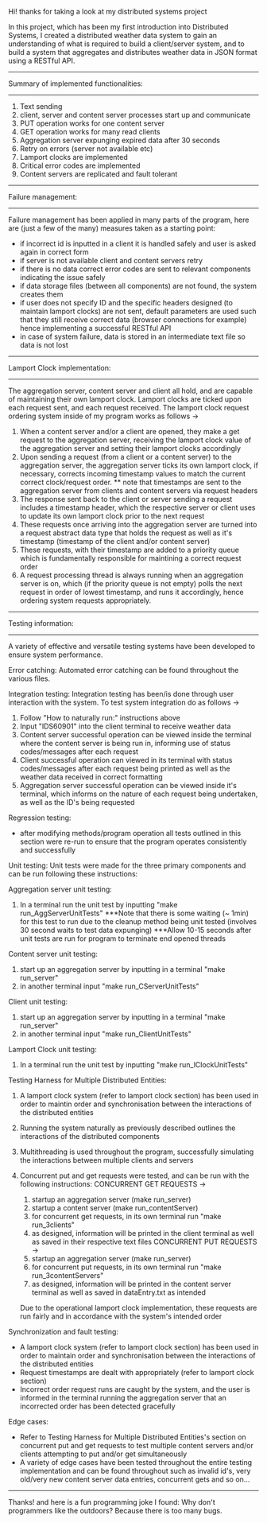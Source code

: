 Hi! thanks for taking a look at my distributed systems project

In this project, which has been my first introduction into Distributed Systems, I created a distributed weather data system to gain an understanding of what is required to build a client/server system, and to build a system that aggregates and distributes weather data in JSON format using a RESTful API.
_____________________________________________________
Summary of implemented functionalities:
_____________________________________________________
1. Text sending 
2. client, server and content server processes start up and communicate 
3. PUT operation works for one content server 
4. GET operation works for many read clients 
5. Aggregation server expunging expired data after 30 seconds 
6. Retry on errors (server not available etc)
7. Lamport clocks are implemented 
8. Critical error codes are implemented 
9. Content servers are replicated and fault tolerant
_____________________________________________________
Failure management:
_____________________________________________________
Failure management has been applied in many parts of the program, here are (just a few of the many) measures taken as a starting point:
- if incorrect id is inputted in a client it is handled safely and user is asked again in correct form
- if server is not available client and content servers retry
- if there is no data correct error codes are sent to relevant components indicating the issue safely
- if data storage files (between all components) are not found, the system creates them
- if user does not specify ID and the specific headers designed (to maintain lamport clocks) are not sent, default parameters are used such that they still receive correct data (browser connections for example) hence implementing a successful RESTful API
- in case of system failure, data is stored in an intermediate text file so data is not lost 
_____________________________________________________
Lamport Clock implementation:
_____________________________________________________
The aggregation server, content server and client all hold, and are capable of maintaining their own lamport clock. Lamport clocks are ticked upon each request sent, and each request received. The lamport clock request ordering system inside of my program works as follows ->
1. When a content server and/or a client are opened, they make a get request to the aggregation server, receiving the lamport clock value of the aggregation server and setting their lamport clocks accordingly
2. Upon sending a request (from a client or a content server) to the aggregation server, the aggregation server ticks its own lamport clock, if necessary, corrects incoming timestamp values to match the current correct clock/request order.
** note that timestamps are sent to the aggregation server from clients and content servers via request headers
3. The response sent back to the client or server sending a request includes a timestamp header, which the respective server or client uses to update its own lamport clock prior to the next request
4. These requests once arriving into the aggregation server are turned into a request abstract data type that holds the request as well as it's timestamp (timestamp of the client and/or content server)
5. These requests, with their timestamp are added to a priority queue which is fundamentally responsible for maintining a correct request order
6. A request processing thread is always running when an aggregation server is on, which (if the priority queue is not empty) polls the next request in order of lowest timestamp, and runs it accordingly, hence ordering system requests appropriately.
_____________________________________________________
Testing information:
_____________________________________________________
A variety of effective and versatile testing systems have been developed to ensure system performance.

Error catching:
Automated error catching can be found throughout the various files.

Integration testing:
Integration testing has been/is done through user interaction with the system.
To test system integration do as follows ->
1. Follow "How to naturally run:" instructions above
2. Input "IDS60901" into the client terminal to receive weather data
3. Content server successful operation can be viewed inside the terminal where the content server is being run in, informing use of status codes/messages after each request
4. Client successful operation can viewed in its terminal with status codes/messages after each request being printed as well as the weather data received in correct formatting
5. Aggregation server successful operation can be viewed inside it's terminal, which informs on the nature of each request being undertaken, as well as the ID's being requested

Regression testing: 
- after modifying methods/program operation all tests outlined in this section were re-run to ensure that the program operates consistently and successfully

Unit testing:
Unit tests were made for the three primary components and can be run following these instructions:

Aggregation server unit testing:
1. In a terminal run the unit test by inputting "make run_AggServerUnitTests"
***Note that there is some waiting (~ 1min) for this test to run due to the cleanup method being unit tested (involves 30 second waits to test data expunging)
***Allow 10-15 seconds after unit tests are run for program to terminate end opened threads

Content server unit testing:
1. start up an aggregation server by inputting in a terminal "make run_server"
2. in another terminal input "make run_CServerUnitTests"

Client unit testing:
1. start up an aggregation server by inputting in a terminal "make run_server"
2. in another terminal input "make run_ClientUnitTests"

Lamport Clock unit testing:
1. In a terminal run the unit test by inputting "make run_lClockUnitTests"

Testing Harness for Multiple Distributed Entities:
1. A lamport clock system (refer to lamport clock section) has been used in order to maintin order and synchronisation between the interactions of the distributed entities
2. Running the system naturally as previously described outlines the interactions of the distributed components
3. Multithreading is used throughout the program, successfully simulating the interactions between multiple clients and servers
4. Concurrent put and get requests were tested, and can be run with the following instructions:
    CONCURRENT GET REQUESTS ->
    1. startup an aggregation server (make run_server)
    2. startup a content server (make run_contentServer)
    3. for concurrent get requests, in its own terminal run "make run_3clients"
    4. as designed, information will be printed in the client terminal as well as saved in their respective text files
    CONCURRENT PUT REQUESTS ->
    1. startup an aggregation server (make run_server)
    2. for concurrent put requests, in its own terminal run "make run_3contentServers"
    3. as designed, information will be printed in the content server terminal as well as saved in dataEntry.txt as intended

    Due to the operational lamport clock implementation, these requests are run fairly and in accordance with the system's intended order

Synchronization and fault testing:
- A lamport clock system (refer to lamport clock section) has been used in order to maintain order and synchronisation between the interactions of the distributed entities
- Request timestamps are dealt with appropriately (refer to lamport clock section)
- Incorrect order request runs are caught by the system, and the user is informed in the terminal running the aggregation server that an incorrected order has been detected gracefully

Edge cases:
- Refer to Testing Harness for Multiple Distributed Entities's section on concurrent put and get requests to test multiple content servers and/or clients attempting to put and/or get simultaneously
- A variety of edge cases have been tested throughout the entire testing implementation and can be found throughout such as invalid id's, very old/very new content server data entries, concurrent gets and so on...
_____________________________________________________

Thanks! and here is a fun programming joke I found:
Why don't programmers like the outdoors?
Because there is too many bugs.